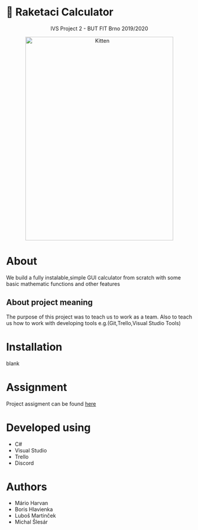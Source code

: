 
# :rocket: Raketaci Calculator 

<div align="center">
IVS Project 2 - BUT FIT Brno 2019/2020
</div>	
	
<div align="center">

<img src="https://github.com/majkoce/Raketaci_calculator_development/blob/master/mockup/kalkulacka.jpg" alt="Kitten"
	title="Calculator" width="400" height="550" />
</div>

# About
We build a fully instalable,simple GUI calculator from scratch with some basic mathematic functions and other features
## About project meaning
The purpose of this project was to teach us to work as a team. Also to teach us how to work with developing tools e.g.(Git,Trello,Visual Studio Tools)

# Installation
blank

# Assignment
Project assigment can be found [here](http://ivs.fit.vutbr.cz/projekt-2_tymova_spoluprace2019-20.html)

# Developed using
 * C# 
 * Visual Studio
 * Trello
 * Discord
 
# Authors
 * Mário Harvan
 * Boris Hlavienka
 * Luboš Martinček
 * Michal Šlesár 
 
